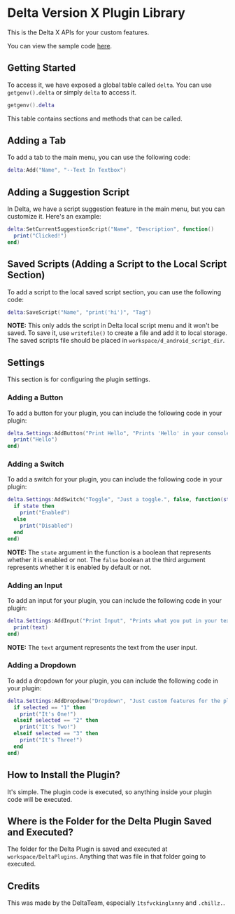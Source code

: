 # Delta Version X Plugin Library
This is the Delta X APIs for your custom features.

You can view the sample code [here](https://github.com/AZYsGithub/DeltaXPlugin/blob/main/example.lua).

## Getting Started
To access it, we have exposed a global table called `delta`. You can use `getgenv().delta` or simply `delta` to access it.
```lua
getgenv().delta
```

This table contains sections and methods that can be called.

## Adding a Tab
To add a tab to the main menu, you can use the following code:
```lua
delta:Add("Name", "--Text In Textbox")
```

## Adding a Suggestion Script
In Delta, we have a script suggestion feature in the main menu, but you can customize it. Here's an example:
```lua
delta:SetCurrentSuggestionScript("Name", "Description", function()
  print("Clicked!")
end)
```

## Saved Scripts (Adding a Script to the Local Script Section)
To add a script to the local saved script section, you can use the following code:
```lua
delta:SaveScript("Name", "print('hi')", "Tag")
```
**NOTE:** This only adds the script in Delta local script menu and it won't be saved. To save it, use `writefile()` to create a file and add it to local storage. The saved scripts file should be placed in `workspace/d_android_script_dir`.

## Settings
This section is for configuring the plugin settings.

### Adding a Button
To add a button for your plugin, you can include the following code in your plugin:
```lua
delta.Settings:AddButton("Print Hello", "Prints 'Hello' in your console.", function()
  print("Hello")
end)
```

### Adding a Switch
To add a switch for your plugin, you can include the following code in your plugin:
```lua
delta.Settings:AddSwitch("Toggle", "Just a toggle.", false, function(state)
  if state then
    print("Enabled")
  else
    print("Disabled")
  end
end)
```
**NOTE:** The `state` argument in the function is a boolean that represents whether it is enabled or not. The `false` boolean at the third argument represents whether it is enabled by default or not.

### Adding an Input
To add an input for your plugin, you can include the following code in your plugin:
```lua
delta.Settings:AddInput("Print Input", "Prints what you put in your textbox.", function(text)
  print(text)
end)
```
**NOTE:** The `text` argument represents the text from the user input.

### Adding a Dropdown
To add a dropdown for your plugin, you can include the following code in your plugin:
```lua
delta.Settings:AddDropdown("Dropdown", "Just custom features for the plugin", {"1", "2", "3"}, function(selected)
  if selected == "1" then
    print("It's One!")
  elseif selected == "2" then
    print("It's Two!")
  elseif selected == "3" then
    print("It's Three!")
  end
end)
```

## How to Install the Plugin?
It's simple. The plugin code is executed, so anything inside your plugin code will be executed.

## Where is the Folder for the Delta Plugin Saved and Executed?
The folder for the Delta Plugin is saved and executed at `workspace/DeltaPlugins`.
Anything that was file in that folder going to executed.

## Credits
This was made by the DeltaTeam, especially `1tsfvckinglxnny` and `.chillz.`.
